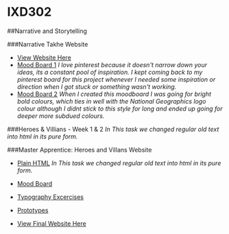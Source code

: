 # IXD302

##Narrative and Storytelling

###Narrative Takhe Website
- [View Website Here](https://amygrahamie.github.io/Bird-Project/index.html)
- [Mood Board 1](https://uk.pinterest.com/grahamie/bird-project/)
*I love pinterest because it doesn't narrow down your ideas, its a constant pool of inspiration. I kept coming back to my pinterest board for this project whenever I needed some inspiration or direction when I got stuck or something wasn't working.*
- [Mood Board 2](https://amygrahamie.github.io/IXD302/images/moodboard.jpg)
*When I created this moodboard I was going for bright bold colours, which ties in well with the National Geographics logo colour although I didnt stick to this style for long and ended up going for deeper more subdued colours.*

###Heroes & Villians - Week 1 & 2
*In This task we changed regular old text into html in its pure form.*

###Master Apprentice: Heroes and Villans Website

- [Plain HTML](https://amygrahamie.github.io/IXD302/Sherlock-Holmes/heroes-and-villains.html)
*In This task we changed regular old text into html in its pure form.*
- [Mood Board](https://uk.pinterest.com/grahamie/sherlock-holmes-uni/)

- [Typography Excercises]()

- [Prototypes]()

- [View Final Website Here](https://amygrahamie.github.io/IXD302/Sherlock-Holmes/heroes-and-villains2.html)
